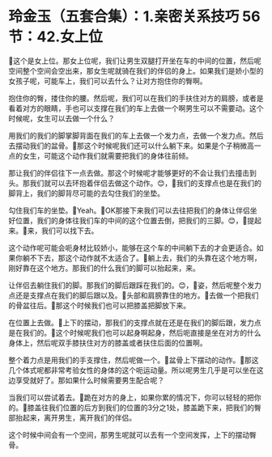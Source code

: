 # 玲金玉（五套合集）：1.亲密关系技巧 56节：42.女上位

🎼这个是女上位。那女上位呢，我们让男生双腿打开坐在车的中间的位置，然后呢空间整个空间会空出来，那女生呢就骑在我们的伴侣的身上。如果我们是娇小型的女孩子呢，可能车上，我们可以去什么？让对方抱住你的臀啊。

抱住你的臀，搂住你的腰。然后呢，我们可以在我们的手扶住对方的肩膀，或者是看着对方的眼睛，手也可以支撑在我们的车上去做一个啊男生可以不需要动。这个时候呢，女生可以去做一个什么？

用我们的我们的脚掌脚背面在我们的车上去做一个发力点，去做一个发力点。然后去摆动我们的盆骨。🎼那这个时候呢我们还可以什么躺下来。如果是个子稍微高一点的女生，可能这个动作我们就需要把我们的身体往前倾。

那让我们的伴侣往下一点去做。那这个时候呢才能够更好的不会让我们去撞击到头。那我们就可以去环抱着伴侣去做这个动作。😊，🎼我们的支撑点也是在我们的脚背上，我们的脚背尽可能的去勾住我们的坐垫。

勾住我们车的坐垫。🎼Yeah。🎼OK那接下来我们可以去往把我们的身体让伴侣坐好位置，我们的身体往我们车的中间的这个位置去倒，把我们的三脚。😊，🎼提起来。🎼来，我们可以找下去。

这个动作呢可能会呃身材比较娇小，能够在这个车的中间躺下去的才会更适合。如果你躺不下去，那这个动作就不太适合了。🎼躺上去，我们的头靠在这个地方啊，刚好靠在这个地方。那我们的什么我们的脚可以抬起来，来。

让伴侣去躺住我们的脚。那我们的脚后跟踩在我们的。😊，🎼姿，然后呢整个发力点还是支撑点在我们的脚后跟以及。🎼头部和肩膀靠住的地方。🎼去做一个把我们的骨盆往后。🎼那这个时候我们也可以把膝盖把脚放下来。

在位置上去做。🎼上下的摆动，那我们的支撑点就在还是在我们的脚后跟，发力点是在我们的。🎼这个时候呢我们也可以起身啊起身，然后呃直接是坐在对方的什么身体上，然后呢双手膝扶住对方的膝盖或者扶住后面的位置啊。

整个着力点是用我们的手支撑住，然后呢做一个。🎼盆骨上下摆动的动作。🎼那这几个体式呢都非常考验女性的身体的这个呃运动量。所以呢男生几乎是可以坐在这边享受就好了。那如果什么时候需要男生配合呢？

当我们可以尝试着去。🎼跪在对方的身上，如果你累的情况下，你可以轻轻的把你的。🎼膝盖往我们位置的后方到我们的位置的3分之1处，膝盖跪下来，把我们的臀部抬起来，离开男生，离开我们的伴侣。

这个时候中间会有一个空间，那男生呢就可以去有一个空间发挥，上下的摆动臀骨。